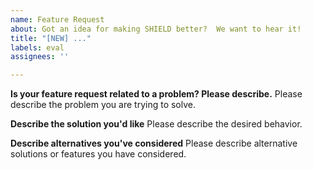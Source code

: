 ```yaml
---
name: Feature Request
about: Got an idea for making SHIELD better?  We want to hear it!
title: "[NEW] ..."
labels: eval
assignees: ''

---
```


<!--
Thank you for suggesting an idea to make Node.js better.

Please fill in as much of the template below as you're able.
-->

**Is your feature request related to a problem? Please describe.**
Please describe the problem you are trying to solve.

**Describe the solution you'd like**
Please describe the desired behavior.

**Describe alternatives you've considered**
Please describe alternative solutions or features you have
considered.


